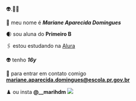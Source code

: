 👽.😮‍💨

🤯 meu nome é **_Mariane Aparecida Domingues_**

🌒 sou aluna do **Primeiro B**

🖇️ estou estudando na [Alura](https://www.alura.com.br)

👽 tenho **_16y_**

🥶 para entrar em contato comigo **mariane.aparecida.domingues@escola.pr.gov.br** 

♟️ ou insta **@__marihdm**
![](https://media.tenor.com/FbIEm5UJ28sAAAAi/spiderman-tom-holland.gif)
